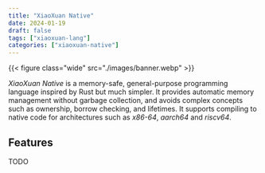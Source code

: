 ```yaml
---
title: "XiaoXuan Native"
date: 2024-01-19
draft: false
tags: ["xiaoxuan-lang"]
categories: ["xiaoxuan-native"]
---
```


{{< figure class="wide" src="./images/banner.webp" >}}

_XiaoXuan Native_ is a memory-safe, general-purpose programming language inspired by Rust but much simpler. It provides automatic memory management without garbage collection, and avoids complex concepts such as ownership, borrow checking, and lifetimes. It supports compiling to native code for architectures such as _x86-64_, _aarch64_ and _riscv64_.

## Features

TODO